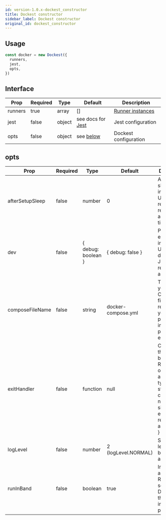 ```yaml
---
id: version-1.0.x-dockest_constructor
title: Dockest constructor
sidebar_label: Dockest constructor
original_id: dockest_constructor
---
```


## Usage

```TypeScript
const docker = new Dockest({
  runners,
  jest,
  opts,
})
```

## Interface

| Prop    | Required | Type   | Default                               | Description                      |
| ------- | -------- | ------ | ------------------------------------- | -------------------------------- |
| runners | true     | array  | []                                    | [Runner instances](runner_redis) |
| jest    | false    | object | see docs for [Jest](jest)             | Jest configuration               |
| opts    | false    | object | see [below](dockest_constructor#opts) | Dockest configuration            |

## opts

| Prop            | Required | Type               | Default             | Description                                                                                                                                           |
| --------------- | -------- | ------------------ | ------------------- | ----------------------------------------------------------------------------------------------------------------------------------------------------- |
| afterSetupSleep | false    | number             | 0                   | Additional sleep after initial setup. Useful when resources require additional time to boot                                                           |
| dev             | false    | { debug: boolean } | { debug: false }    | Pauses Jest execution indefinitely. Useful for debugging Jest while resources are running                                                             |
| composeFileName | false    | string             | docker-compose.yml  | The name of your Compose file. This is required if you do **not** pass the image property for each Runner                                             |
| exitHandler     | false    | function           | null                | Callback that will run before exit. Received one argument of type { type: string, code?: number, signal?: any, error?: Error, reason?: any, p?: any } |
| logLevel        | false    | number             | 2 (logLevel.NORMAL) | Sets the log level between 0 and 4                                                                                                                    |
| runInBand       | false    | boolean            | true                | Initializes and runs the Runners in sequence. Disabling this could increase performance                                                               |

